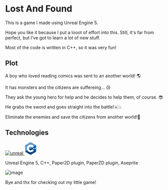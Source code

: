 # Lost And Found
This is a game I made using Unreal Engine 5.

Hope you like it because I put a looot of effort into this.
Still, it's far from perfect, but I've got to learn a lot of new stuff.

Most of the code is written in C++, so it was very fun!

## Plot
A boy who loved reading comics was sent to an another world! 🌎

It has monsters and the citizens are suffereing... 😢

They ask the young hero for help and he decides to help them, of course. 😎

He grabs the sword and goes straight into the battle!⚔️💥

Eliminate the enemies and save the citizens from another world!🤩

## Technologies
<a href="https://unrealengine.com/" target="_blank" rel="noreferrer"> <img src="https://raw.githubusercontent.com/kenangundogan/fontisto/036b7eca71aab1bef8e6a0518f7329f13ed62f6b/icons/svg/brand/unreal-engine.svg" alt="unreal" width="40" height="40"/> </a>
<a href="https://www.w3schools.com/cpp/" target="_blank" rel="noreferrer"> <img src="https://raw.githubusercontent.com/devicons/devicon/master/icons/cplusplus/cplusplus-original.svg" alt="cplusplus" width="40" height="40"/> </a>

Unreal Engine 5, C++, Paper2D plugin, PaperZD plugin, Aseprite

![image](https://github.com/user-attachments/assets/235bfa24-ba42-40d7-8bec-384eace00d27)

Bye and thx for checking out my little game!
